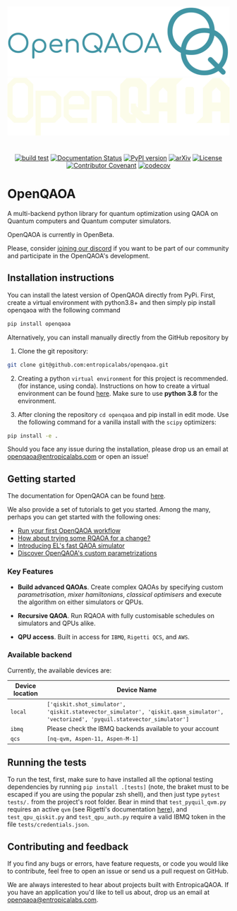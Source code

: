  <div align="center">

![openqaoa_logo_light](https://github.com/entropicalabs/openqaoa/blob/main/.github/images/openqaoa_logo.png#gh-light-mode-only)
![openqaoa_logo_dark](https://github.com/entropicalabs/openqaoa/blob/main/.github/images/openqaoa_logo_offW.png#gh-dark-mode-only)

#
  [![build test](https://github.com/entropicalabs/openqaoa/actions/workflows/test_main_linux.yml/badge.svg)](https://github.com/entropicalabs/openqaoa/actions/workflows/test_main_linux.yml)<!-- Tests (GitHub actions) -->
  [![Documentation Status](https://readthedocs.org/projects/el-openqaoa/badge/?version=latest)](https://el-openqaoa.readthedocs.io/en/latest/?badge=latest) <!-- Readthedocs -->
  [![PyPI version](https://badge.fury.io/py/mitiq.svg)](https://badge.fury.io/py/mitiq) <!-- PyPI -->
  [![arXiv](https://img.shields.io/badge/arXiv-2210.08695-<COLOR>.svg)](https://arxiv.org/abs/2210.08695) <!-- arXiv -->
  [![License](https://img.shields.io/badge/%F0%9F%AA%AA%20license-Apache%20License%202.0-lightgrey)](LICENSE.md)<!-- License -->
  [![Contributor Covenant](https://img.shields.io/badge/Contributor%20Covenant-2.1-4baaaa.svg)](CODE_OF_CONDUCT.md)<!-- Covenant Code of conduct -->
  [![codecov](https://codecov.io/gh/entropicalabs/openqaoa/branch/dev/graph/badge.svg?token=ZXD77KM5OR)](https://codecov.io/gh/entropicalabs/openqaoa) <!-- Code coverage -->
</div>

# OpenQAOA

A multi-backend python library for quantum optimization using QAOA on Quantum computers and Quantum computer simulators.

OpenQAOA is currently in OpenBeta. 

Please, consider [joining our discord](https://discord.gg/ana76wkKBd) if you want to be part of our community and participate in the OpenQAOA's development. 

## Installation instructions

You can install the latest version of OpenQAOA directly from PyPi. First, create a virtual environment with python3.8+ and then simply pip install openqaoa with the following command

```bash
pip install openqaoa
```

Alternatively, you can install manually directly from the GitHub repository by

1. Clone the git repository:

```bash
git clone git@github.com:entropicalabs/openqaoa.git
```

2. Creating a python `virtual environment` for this project is recommended. (for instance, using conda). Instructions on how to create a virtual environment can be found [here](https://conda.io/projects/conda/en/latest/user-guide/tasks/manage-environments.html#creating-an-environment-with-commands). Make sure to use **python 3.8** for the environment.

3. After cloning the repository `cd openqaoa` and pip install in edit mode. Use the following command for a vanilla install with the `scipy` optimizers:

```bash
pip install -e .
```

Should you face any issue during the installation, please drop us an email at openqaoa@entropicalabs.com or open an issue!

## Getting started

The documentation for OpenQAOA can be found [here](https://el-openqaoa.readthedocs.io/en/latest/).

We also provide a set of tutorials to get you started. Among the many, perhaps you can get started with the following ones:

- [Run your first OpenQAOA workflow](https://el-openqaoa.readthedocs.io/en/latest/notebooks/1_workflows_example.html)
- [How about trying some RQAOA for a change?](https://el-openqaoa.readthedocs.io/en/latest/notebooks/9_RQAOA_example.html)
- [Introducing EL's fast QAOA simulator](https://el-openqaoa.readthedocs.io/en/latest/notebooks/6_fast_qaoa_simulator.html)
- [Discover OpenQAOA's custom parametrizations](https://el-openqaoa.readthedocs.io/en/latest/notebooks/5_advanced_parameterization.html)

### Key Features

- **Build advanced QAOAs**. Create complex QAOAs by specifying custom _parametrisation_, _mixer hamiltonians_, _classical optimisers_ and execute the algorithm on either simulators or QPUs.

- **Recursive QAOA**. Run RQAOA with fully customisable schedules on simulators and QPUs alike. 

- **QPU access**. Built in access for `IBMQ`, `Rigetti QCS`, and `AWS`.


### Available backend 

Currently, the available devices are:

| Device location  | Device Name |
| ------------- | ------------- |
| `local`  | `['qiskit.shot_simulator', 'qiskit.statevector_simulator', 'qiskit.qasm_simulator', 'vectorized', 'pyquil.statevector_simulator']`  |
| `ibmq`    | Please check the IBMQ backends available to your account |
| `qcs`     | `[nq-qvm, Aspen-11, Aspen-M-1]`


## Running the tests

To run the test, first, make sure to have installed all the optional testing dependencies by running `pip install .[tests]` (note, the braket must to be escaped if you are using the popular zsh shell), and then just type `pytest tests/.` from the project's root folder. Bear in mind that `test_pyquil_qvm.py` requires an active `qvm` (see Rigetti's documentation [here](https://pyquil-docs.rigetti.com/en/v3.1.0/qvm.html)), and `test_qpu_qiskit.py` and `test_qpu_auth.py` require a valid IBMQ token in the file `tests/credentials.json`.

## Contributing and feedback

If you find any bugs or errors, have feature requests, or code you would like to contribute, feel free to open an issue or send us a pull request on GitHub.

We are always interested to hear about projects built with EntropicaQAOA. If you have an application you'd like to tell us about, drop us an email at openqaoa@entropicalabs.com.
